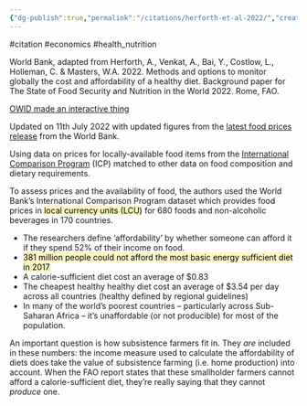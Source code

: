 ```yaml
---
{"dg-publish":true,"permalink":"/citations/herforth-et-al-2022/","created":"2025-10-23T17:42:46.487+01:00","updated":"2025-10-23T18:06:08.942+01:00"}
---
```


 #citation #economics #health_nutrition  

World Bank, adapted from Herforth, A., Venkat, A., Bai, Y., Costlow, L., Holleman, C. & Masters, W.A. 2022. Methods and options to monitor globally the cost and affordability of a healthy diet. Background paper for The State of Food Security and Nutrition in the World 2022. Rome, FAO.

[OWID made an interactive thing](https://ourworldindata.org/explorers/food-prices)

Updated on 11th July 2022 with updated figures from the [latest food prices release](https://databank.worldbank.org/source/food-prices-for-nutrition) from the World Bank.

Using data on prices for locally-available food items from the [International Comparison Program](https://icp.worldbank.org) (ICP) matched to other data on food composition and dietary requirements.

To assess prices and the availability of food, the authors used the World Bank’s International Comparison Program dataset which provides food prices in <mark style="background: #FFF3A3A6;">local currency units (LCU)</mark> for 680 foods and non-alcoholic beverages in 170 countries.

- The researchers define ‘affordability’ by whether someone can afford it if they spend 52% of their income on food.
- <mark style="background: #FFF3A3A6;">381 million people could not afford the most basic energy sufficient diet in 2017</mark>
- A calorie-sufficient diet cost an average of $0.83
- The cheapest healthy healthy diet cost an average of $3.54 per day across all countries (healthy defined by regional guidelines)
- In many of the world’s poorest countries – particularly across Sub-Saharan Africa – it’s unaffordable (or not producible) for most of the population.

An important question is how subsistence farmers fit in. They _are_ included in these numbers: the income measure used to calculate the affordability of diets does take the value of subsistence farming (i.e. home production) into account. When the FAO report states that these smallholder farmers cannot afford a calorie-sufficient diet, they’re really saying that they cannot _produce_ one.